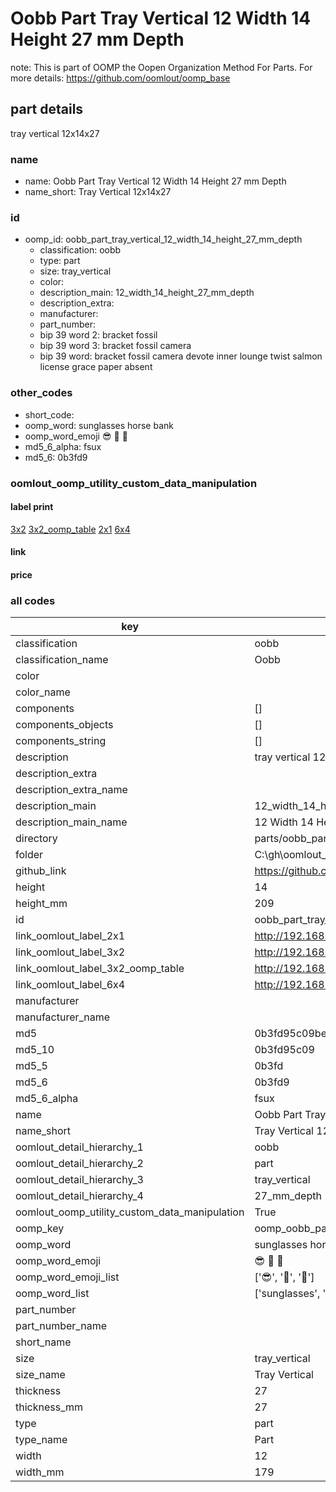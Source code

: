 # Oobb Part Tray Vertical 12 Width 14 Height 27 mm Depth  

note: This is part of OOMP the Oopen Organization Method For Parts. For more details: https://github.com/oomlout/oomp_base

##  part details
  



tray vertical 12x14x27



### name
* name: Oobb Part Tray Vertical 12 Width 14 Height 27 mm Depth
* name_short: Tray Vertical 12x14x27 
### id
* oomp_id: oobb_part_tray_vertical_12_width_14_height_27_mm_depth
  * classification: oobb
  * type: part
  * size: tray_vertical
  * color: 
  * description_main: 12_width_14_height_27_mm_depth
  * description_extra: 
  * manufacturer: 
  * part_number: 
  * bip 39 word 2: bracket fossil
  * bip 39 word 3: bracket fossil camera
  * bip 39 word: bracket fossil camera devote inner lounge twist salmon license grace paper absent

### other_codes
* short_code: 
* oomp_word: sunglasses horse bank
* oomp_word_emoji :sunglasses: :horse: :bank:
* md5_6_alpha: fsux
* md5_6: 0b3fd9






### oomlout_oomp_utility_custom_data_manipulation
#### label print
[3x2](http://192.168.1.245:1112/?label=oomp%20fsux)
[3x2_oomp_table](http://192.168.1.108:1112/?label=oomp%20fsux)
[2x1](http://192.168.1.242:1112/?label=oomp%20fsux)
[6x4](http://192.168.1.55:1112/?label=oomp%20fsux)    

#### link

                              

#### price







### all codes 
| key | value |  
| --- | --- |  
| classification | oobb |  
| classification_name | Oobb |  
| color |  |  
| color_name |  |  
| components | [] |  
| components_objects | [] |  
| components_string | [] |  
| description | tray vertical 12x14x27 |  
| description_extra |  |  
| description_extra_name |  |  
| description_main | 12_width_14_height_27_mm_depth |  
| description_main_name | 12 Width 14 Height 27 mm Depth |  
| directory | parts/oobb_part_tray_vertical_12_width_14_height_27_mm_depth |  
| folder | C:\gh\oomlout_oobb_version_4_generated_parts\parts\oobb_part_tray_vertical_12_width_14_height_27_mm_depth |  
| github_link | https://github.com/oomlout/oomlout_oomp_part_src/tree/main/parts/oobb_part_tray_vertical_12_width_14_height_27_mm_depth |  
| height | 14 |  
| height_mm | 209 |  
| id | oobb_part_tray_vertical_12_width_14_height_27_mm_depth |  
| link_oomlout_label_2x1 | http://192.168.1.242:1112/?label=oomp%20fsux |  
| link_oomlout_label_3x2 | http://192.168.1.245:1112/?label=oomp%20fsux |  
| link_oomlout_label_3x2_oomp_table | http://192.168.1.108:1112/?label=oomp%20fsux |  
| link_oomlout_label_6x4 | http://192.168.1.55:1112/?label=oomp%20fsux |  
| manufacturer |  |  
| manufacturer_name |  |  
| md5 | 0b3fd95c09be7d72113a33cc4156f8d6 |  
| md5_10 | 0b3fd95c09 |  
| md5_5 | 0b3fd |  
| md5_6 | 0b3fd9 |  
| md5_6_alpha | fsux |  
| name | Oobb Part Tray Vertical 12 Width 14 Height 27 mm Depth |  
| name_short | Tray Vertical 12x14x27  |  
| oomlout_detail_hierarchy_1 | oobb |  
| oomlout_detail_hierarchy_2 | part |  
| oomlout_detail_hierarchy_3 | tray_vertical |  
| oomlout_detail_hierarchy_4 | 27_mm_depth |  
| oomlout_oomp_utility_custom_data_manipulation | True |  
| oomp_key | oomp_oobb_part_tray_vertical_12_width_14_height_27_mm_depth |  
| oomp_word | sunglasses horse bank |  
| oomp_word_emoji | :sunglasses: :horse: :bank: |  
| oomp_word_emoji_list | [':sunglasses:', ':horse:', ':bank:'] |  
| oomp_word_list | ['sunglasses', 'horse', 'bank'] |  
| part_number |  |  
| part_number_name |  |  
| short_name |  |  
| size | tray_vertical |  
| size_name | Tray Vertical |  
| thickness | 27 |  
| thickness_mm | 27 |  
| type | part |  
| type_name | Part |  
| width | 12 |  
| width_mm | 179 |  
